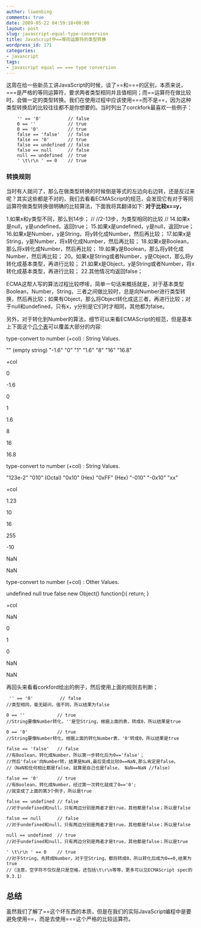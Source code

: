 ```yaml
---
author: liwenbing
comments: true
date: 2009-05-22 04:59:18+00:00
layout: post
slug: javascript-equal-type-conversion
title: JavaScript中==等同运算符的类型转换
wordpress_id: 171
categories:
- javascript
tags:
- javascript equal == === type conversion
---
```


这周在给一些新员工讲JavaScript的时候，谈了==和===的区别，本质来说，===是严格的等同运算符，要求两者类型相同并且值相同；而==运算符在做比较时，会做一定的类型转换。我们在使用过程中应该使用===而不是==，因为这种类型转换后的比较往往都不是你想要的。当时列出了corckfork最喜欢一些例子：

    
    
    	'' == '0'          // false
    	0 == ''            // true
    	0 == '0'           // true
    	false == 'false'   // false
    	false == '0'       // true
    	false == undefined // false
    	false == null      // false
    	null == undefined  // true
    	' \t\r\n ' == 0    // true
    




### 转换规则


当时有人就问了，那么在做类型转换的时候倒是等式的左边向右边转，还是反过来呢？其实这些都是不对的，我们去看看ECMAScript的规范，会发现它有对于等同运算符做类型转换很明确的比较算法，下面我将其翻译如下:
**对于比较x==y，**

1.如果x和y类型不同，那么到14步；
//
//2-13步，为类型相同的比较
//
14.如果x是null，y是undefined，返回true；
15.如果x是undefined，y是null，返回true；
16.如果x是Number，y是String，将y转化成Number，然后再比较；
17.如果x是String，y是Number，将x转化成Number，然后再比较；
18.如果x是Boolean，那么将x转化成Number，然后再比较；
19.如果y是Boolean，那么将y转化成Number，然后再比较；
20。如果x是String或者Number，y是Object，那么将y转化成基本类型，再进行比较；
21.如果x是Object，y是String或者Number，将x转化成基本类型，再进行比较；
22.其他情况均返回false；

ECMA这帮人写的算法过程比较啰嗦，简单一句话来概括就是，对于基本类型Boolean，Number，String，三者之间做比较时，总是向Number进行类型转换，然后再比较；如果有Object，那么将Object转化成这三者，再进行比较；对于null和undefined，只有x，y分别是它们时才相同，其他都为false。

另外，对于转化到Number的算法，细节可以来看ECMAScript的规范，但是基本上下面这个[几个表](http://www.jibbering.com/faq/faq_notes/type_convert.html#tcNumber)可以覆盖大部分的内容:


type-convert to number (+col) : String Values.





""
(empty
string)
"-1.6"
"0"
"1"
"1.6"
"8"
"16"
"16.8"






+col

0


-1.6


0


1


1.6


8


16


16.8





type-convert to number (+col) : String Values.





"123e-2"
"010"
(Octal)
"0x10"
(Hex)
"0xFF"
(Hex)
"-010"
"-0x10"
"xx"






+col

1.23


10


16


255


-10


NaN


NaN







type-convert to number (+col) : Other Values.





undefined
null
true
false
new Object()
function(){
return;
}






+col

NaN


0


1


0


NaN


NaN



再回头来看看corkford给出的例子，然后使用上面的规则去判断；

    
    
     '' == '0'          // false
    //类型相同，毫无疑问，值不同，所以结果为false
    
    0 == ''            // true
    //String要像Number转化，''是空String，根据上面的表，转成0，所以结果是true
    
    0 == '0'           // true
    //String要像Number转化，根据上面的转化Number表，'0'转成0，所以结果是true
    
    false == 'false'   // false
    //有Boolean，转化成Number，所以第一步转化后为0=='false'；
    //然后'false'向Number转，结果是NaN,最后变成比较0==NaN,那么肯定是false。
    //（NaN和任何相比都是false，就算是自己也是false， NaN==NaN //false)
    
    false == '0'       // true
    //有Boolean，转化成Number，经过第一次转化就成了0=='0';
    //就变成了上面的第3个例子，所以是true
    
    false == undefined // false
    //对于undefined和null，只有两边分别是两者才是true，其他都是false；所以是false
    
    false == null      // false
    //对于undefined和null，只有两边分别是两者才是true，其他都是false；所以是false
    
    null == undefined  // true
    //对于undefined和null，只有两边分别是两者才是true，其他都是false；所以是true
    	
    ' \t\r\n ' == 0    // true
    //对于String，先转成Number，对于空String，都将转成0，所以转化后成为0==0,结果为true
    //（注意，空字符不仅仅是只是空格，还包括\t\r\n等等，更多可以见ECMAScript spec的9.3.1）
    
    




## 总结


虽然我们了解了==这个坏东西的本质，但是在我们的实际JavaScript编程中是要避免使用==，而是去使用===这个严格的比较运算符。
